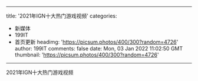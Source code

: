 
---
title: '2021年IGN十大热门游戏视频'
categories: 
 - 新媒体
 - 199IT
 - 首页更新
headimg: 'https://picsum.photos/400/300?random=4726'
author: 199IT
comments: false
date: Mon, 03 Jan 2022 11:02:50 GMT
thumbnail: 'https://picsum.photos/400/300?random=4726'
---

<div>   
2021年IGN十大热门游戏视频  
</div>
            